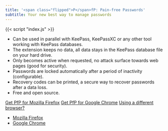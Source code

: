 ```yaml
---
title: '<span class="flipped">P</span>fP: Pain-free Passwords'
subtitle: Your new best way to manage passwords
---
```


{{< script "index.js" >}}

* Can be used in parallel with KeePass, KeePassXC or any other tool working with KeePass databases.
* The extension keeps no data, all data stays in the KeePass database file on your hard drive.
* Only becomes active when requested, no attack surface towards web pages (good for security).
* Passwords are locked automatically after a period of inactivity (configurable).
* Recovery codes can be printed, a secure way to recover passwords after a data loss.
* Free and open source.

<p>
  <span class="install-container">
    <a class="install firefox" href="https://addons.mozilla.org/addon/pfp-pain-free-passwords/">Get PfP for Mozilla Firefox</a>
    <a class="install chrome" href="https://chrome.google.com/webstore/detail/pfp-pain-free-passwords/dkmnfejkonkiccilfpackimaflcijhbj">Get PfP for Google Chrome</a>
<!--    <a class="install opera" href="https://addons.opera.com/extensions/details/easy-passwords/">Get PfP for Opera</a> -->
    <a class="show-type-selector" href="#">Using a different browser?</a>
  </span>
<!--
  <span class="install-separator">or</span>
  <a href="/webclient/">Try it online</a>
-->
</p>

<div class="type-selector">
  <div class="type-selector-arrow"></div>
  <ul class="type-selector-inner">
    <li><a class="type-selector-link" data-type="firefox" href="#">Mozilla Firefox</a></li>
    <li><a class="type-selector-link" data-type="chrome" href="#">Google Chrome</a></li>
<!--    <li><a class="type-selector-link" data-type="opera" href="#">Opera</a></li> -->
  </ul>
</div>
